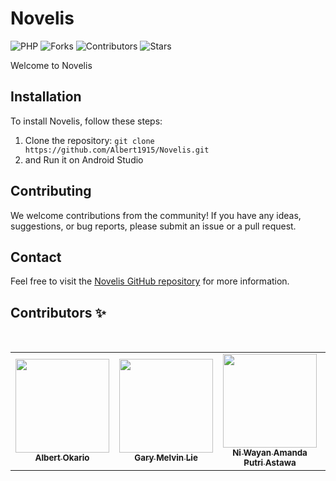

# Novelis

![PHP](https://img.shields.io/badge/Kotlin-FFD43B?style=for-the-badge&logo=kotlin&logoColor=blue)
![Forks](https://img.shields.io/github/forks/Albert1915/Novelis?style=for-the-badge)
![Contributors](https://img.shields.io/github/contributors/Albert1915/Novelis?style=for-the-badge)
![Stars](https://img.shields.io/github/stars/Albert1915/Novelis?style=for-the-badge)

Welcome to Novelis

## Installation

To install Novelis, follow these steps:

1. Clone the repository: `git clone https://github.com/Albert1915/Novelis.git`
2. and Run it on Android Studio
   
## Contributing

We welcome contributions from the community! If you have any ideas, suggestions, or bug reports, please submit an issue or a pull request.

## Contact

Feel free to visit the [Novelis GitHub repository](https://github.com/Albert1915/Novelis) for more information.

## Contributors ✨
<br>
<table align="center">
  <tr>
    <td align="center"><a href="https://github.com/Albert1915"><img src="https://avatars.githubusercontent.com/u/76970766?s=400&u=adf4015762046d3e3ab4178b48366719243df2fc&v=4" width="150px;" alt=""/><br><sub><b>Albert Okario</b></sub></td> 
    <td align="center"><a href="https://github.com/GaryMelvin"><img src="https://avatars.githubusercontent.com/u/101509681?v=4" width="150px;" alt=""/><br><sub><b>Gary Melvin Lie</b></sub></td> 
    <td align="center"><a href="https://github.com/jstmnd"><img src="https://avatars.githubusercontent.com/u/99030230?v=4" width="150px;" alt=""/><br><sub><b>Ni Wayan Amanda Putri Astawa</b></sub></td> 
    <td align="center"><a href="https://github.com/krisna595"><img src="https://avatars.githubusercontent.com/u/52460506?v=4" width="150px;" alt=""/><br><sub><b>Krisna Megadana</b></sub></td> 
  </tr>

</table>
